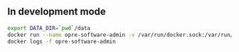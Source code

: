 ## In development mode
```bash
export DATA_DIR=`pwd`/data
docker run --name opre-software-admin -v /var/run/docker.sock:/var/run/docker.sock -p 8080:80 -d opre-software-admin:latest
docker logs -f opre-software-admin
```
